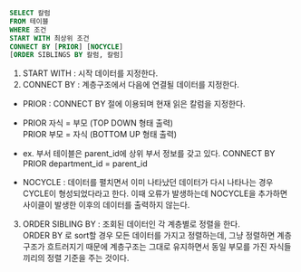 ```sql
SELECT 칼럼 
FROM 테이블
WHERE 조건
START WITH 최상위 조건   
CONNECT BY [PRIOR] [NOCYCLE] 
[ORDER SIBLINGS BY 칼럼, 칼럼]
```

1. START WITH : 시작 데이터를 지정한다. 
2. CONNECT BY : 계층구조에서 다음에 연결될 데이터를 지정한다. 
+ PRIOR : CONNECT BY 절에 이용되며 현재 읽은 칼럼을 지정한다.
+ PRIOR 자식 = 부모 (TOP DOWN 형태 출력)  
PRIOR 부모 = 자식 (BOTTOM UP 형태 출력)

+ ex. 부서 테이블은 parent_id에 상위 부서 정보를 갖고 있다. CONNECT BY PRIOR department_id = parent_id

+ NOCYCLE : 데이터를 펼치면서 이미 나타났던 데이터가 다시 나타나는 경우  CYCLE이 형성되었다라고 한다. 이때 오류가 발생하는데 NOCYCLE을 추가하면 사이클이 발생한 이후의 데이터를 출력하지 않는다. 

3. ORDER SIBLING BY : 조회된 데이터인 각 계층별로 정렬을 한다.  
ORDER BY 로 sort할 경우 모든 데이터를 가지고 정렬하는데, 그냥 정렬하면 계층구조가 흐트러지기 때문에 계층구조는 그대로 유지하면서 동일 부모를 가진 자식들끼리의 정렬 기준을 주는 것이다.
